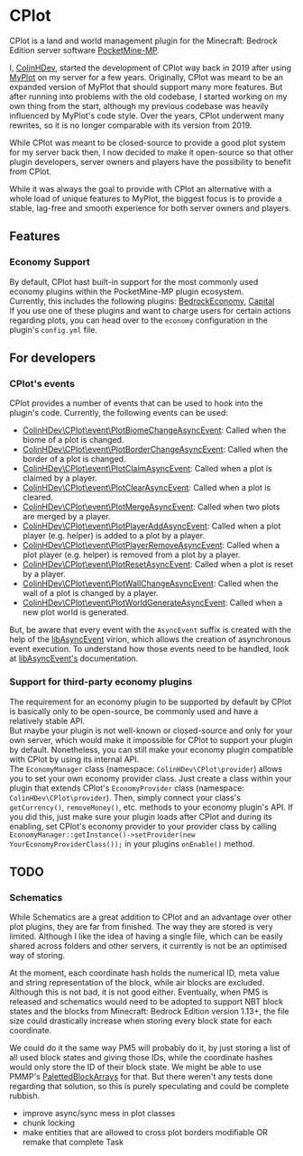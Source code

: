 # CPlot

CPlot is a land and world management plugin for the Minecraft: Bedrock Edition server software [PocketMine-MP](https://github.com/pmmp/PocketMine-MP).

I, [ColinHDev](https://github.com/ColinHDev), started the development of CPlot way back in 2019 after using [MyPlot](https://github.com/jasonwynn10/MyPlot) on my server for a few years. Originally, CPlot was meant to be an expanded version of MyPlot that should support many more features. But after running into problems with the old codebase, I started working on my own thing from the start, although my previous codebase was heavily influenced by MyPlot's code style. Over the years, CPlot underwent many rewrites, so it is no longer comparable with its version from 2019.

While CPlot was meant to be closed-source to provide a good plot system for my server back then, I now decided to make it open-source so that other plugin developers, server owners and players have the possibility to benefit from CPlot.

While it was always the goal to provide with CPlot an alternative with a whole load of unique features to MyPlot, the biggest focus is to provide a stable, lag-free and smooth experience for both server owners and players.

## Features

### Economy Support
By default, CPlot hast built-in support for the most commonly used economy plugins within the PocketMine-MP plugin ecosystem. <br/>
Currently, this includes the following plugins: [BedrockEconomy](https://github.com/cooldogedev/BedrockEconomy), [Capital](https://github.com/SOF3/Capital) <br/>
If you use one of these plugins and want to charge users for certain actions regarding plots, you can head over to the `economy` configuration in the plugin's `config.yml` file.

## For developers

### CPlot's events
CPlot provides a number of events that can be used to hook into the plugin's code.
Currently, the following events can be used:
- [ColinHDev\CPlot\event\PlotBiomeChangeAsyncEvent](src/ColinHDev/CPlot/event/PlotBiomeChangeAsyncEvent.php): Called when the biome of a plot is changed.
- [ColinHDev\CPlot\event\PlotBorderChangeAsyncEvent](src/ColinHDev/CPlot/event/PlotBorderChangeAsyncEvent.php): Called when the border of a plot is changed.
- [ColinHDev\CPlot\event\PlotClaimAsyncEvent](src/ColinHDev/CPlot/event/PlotClaimAsyncEvent.php): Called when a plot is claimed by a player.
- [ColinHDev\CPlot\event\PlotClearAsyncEvent](src/ColinHDev/CPlot/event/PlotClearAsyncEvent.php): Called when a plot is cleared.
- [ColinHDev\CPlot\event\PlotMergeAsyncEvent](src/ColinHDev/CPlot/event/PlotMergeAsyncEvent.php): Called when two plots are merged by a player.
- [ColinHDev\CPlot\event\PlotPlayerAddAsyncEvent](src/ColinHDev/CPlot/event/PlotPlayerAddAsyncEvent.php): Called when a plot player (e.g. helper) is added to a plot by a player.
- [ColinHDev\CPlot\event\PlotPlayerRemoveAsyncEvent](src/ColinHDev/CPlot/event/PlotPlayerRemoveAsyncEvent.php): Called when a plot player (e.g. helper) is removed from a plot by a player.
- [ColinHDev\CPlot\event\PlotResetAsyncEvent](src/ColinHDev/CPlot/event/PlotResetAsyncEvent.php): Called when a plot is reset by a player.
- [ColinHDev\CPlot\event\PlotWallChangeAsyncEvent](src/ColinHDev/CPlot/event/PlotWallChangeAsyncEvent.php): Called when the wall of a plot is changed by a player.
- [ColinHDev\CPlot\event\PlotWorldGenerateAsyncEvent](src/ColinHDev/CPlot/event/PlotWorldGenerateAsyncEvent.php): Called when a new plot world is generated.

But, be aware that every event with the `AsyncEvent` suffix is created with the help of the [libAsyncEvent](https://github.com/ColinHDev/libAsyncEvent) virion, which allows the creation of asynchronous event execution. To understand how those events need to be handled, look at [libAsyncEvent's](https://github.com/ColinHDev/libAsyncEvent) documentation.

### Support for third-party economy plugins
The requirement for an economy plugin to be supported by default by CPlot is basically only to be open-source, be commonly used and have a relatively stable API. <br/>
But maybe your plugin is not well-known or closed-source and only for your own server, which would make it impossible for CPlot to support your plugin by default. Nonetheless, you can still make your economy plugin compatible with CPlot by using its internal API. <br/>
The `EconomyManager` class (namespace: `ColinHDev\CPlot\provider`) allows you to set your own economy provider class. Just create a class within your plugin that extends CPlot's `EconomyProvider` class (namespace: `ColinHDev\CPlot\provider`). Then, simply connect your class's `getCurrency()`, `removeMoney()`, etc. methods to your economy plugin's API. If you did this, just make sure your plugin loads after CPlot and during its enabling, set CPlot's economy provider to your provider class by calling `EconomyManager::getInstance()->setProvider(new YourEconomyProviderClass());` in your plugins `onEnable()` method.

## TODO

### Schematics
While Schematics are a great addition to CPlot and an advantage over other plot plugins, they are far from finished. The way they are stored is very limited. Although I like the idea of having a single file, which can be easily shared across folders and other servers, it currently is not be an optimised way of storing.

At the moment, each coordinate hash holds the numerical ID, meta value and string representation of the block, while air blocks are excluded. Although this is not bad, it is not good either. Eventually, when PM5 is released and schematics would need to be adopted to support NBT block states and the blocks from Minecraft: Bedrock Edition version 1.13+, the file size could drastically increase when storing every block state for each coordinate.

We could do it the same way PM5 will probably do it, by just storing a list of all used block states and giving those IDs, while the coordinate hashes would only store the ID of their block state. We might be able to use PMMP's [PalettedBlockArrays](https://github.com/pmmp/ext-chunkutils2) for that. But there weren't any tests done regarding that solution, so this is purely speculating and could be complete rubbish.

- improve async/sync mess in plot classes
- chunk locking
- make entities that are allowed to cross plot borders modifiable OR remake that complete Task